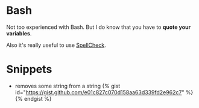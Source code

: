 # Bash

Not too experienced with Bash. But I do know that you have to __quote your variables__. 

Also it's really useful to use [SpellCheck](https://www.shellcheck.net).


# Snippets

- removes some string from a string
{% gist id="https://gist.github.com/e01c827c070d158aa63d339fd2e962c7" %}{% endgist %}